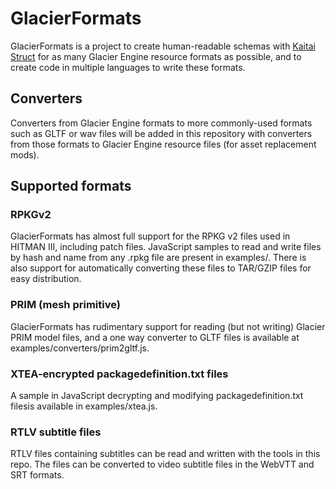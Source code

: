 # GlacierFormats
GlacierFormats is a project to create human-readable schemas with [Kaitai Struct](https://kaitai.io/) for as many Glacier Engine resource formats as possible, and to create code in multiple languages to write these formats.

## Converters
Converters from Glacier Engine formats to more commonly-used formats such as GLTF or wav files will be added in this repository with converters from those formats to Glacier Engine resource files (for asset replacement mods).

## Supported formats
### RPKGv2
GlacierFormats has almost full support for the RPKG v2 files used in HITMAN III, including patch files. JavaScript samples to read and write files by hash and name from any .rpkg file are present in examples/.
There is also support for automatically converting these files to TAR/GZIP files for easy distribution.

### PRIM (mesh primitive)
GlacierFormats has rudimentary support for reading (but not writing) Glacier PRIM model files, and a one way converter to GLTF files is available at examples/converters/prim2gltf.js.

### XTEA-encrypted packagedefinition.txt files
A sample in JavaScript decrypting and modifying packagedefinition.txt filesis available in examples/xtea.js.

### RTLV subtitle files
RTLV files containing subtitles can be read and written with the tools in this repo. The files can be converted to video subtitle files in the WebVTT and SRT formats.
